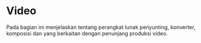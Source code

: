 # Video

Pada bagian ini menjelaskan tentang perangkat lunak penyunting, konverter, komposisi dan yang berkaitan dengan penunjang produksi video.
